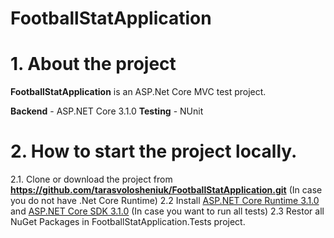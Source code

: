 # FootballStatApplication
# 1. About the project
**FootballStatApplication** is an ASP.Net Core MVC test project.

**Backend** - ASP.NET Core 3.1.0
**Testing** - NUnit

# 2. How to start the project locally.
2.1. Clone or download the project from **https://github.com/tarasvolosheniuk/FootballStatApplication.git**
(In case you do not have .Net Core Runtime)
2.2 Install [ASP.NET Core Runtime 3.1.0](https://dotnet.microsoft.com/download/dotnet-core/3.1) and [ASP.NET Core SDK 3.1.0](https://dotnet.microsoft.com/download/dotnet-core/3.1)
(In case you want to run all tests)
2.3 Restor all NuGet Packages in FootballStatApplication.Tests project. 
